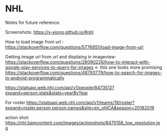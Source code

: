 # NHL

Notes for future reference:

Screenshots: https://v-xiong.github.io/#nhl

How to load image from url : https://stackoverflow.com/questions/5776851/load-image-from-url

Getting image url from url and displaing in imageview:
https://stackoverflow.com/questions/26090226/how-to-interact-with-google-play-services-to-query-for-images <- this one looks more promising
https://stackoverflow.com/questions/48793779/how-to-search-for-images-in-android-programmatically


https://statsapi.web.nhl.com/api/v1/people/8473512?expand=person.stats&stats=yearByYear

For roster
https://statsapi.web.nhl.com/api/v1/teams/19/roster?expand=roster.person,person.names&site=en_nhlCA&season=20182019

action shot:
https://nhl.bamcontent.com/images/actionshots/8475158_low_resolution.jpg
